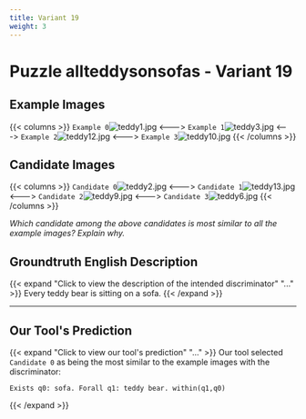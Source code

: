 ```yaml
---
title: Variant 19
weight: 3
---
```


# Puzzle allteddysonsofas - Variant 19

## Example Images
{{< columns >}}
`Example 0`![teddy1.jpg](/natscene_data/images/teddy1.jpg)
<--->
`Example 1`![teddy3.jpg](/natscene_data/images/teddy3.jpg)
<--->
`Example 2`![teddy12.jpg](/natscene_data/images/teddy12.jpg)
<--->
`Example 3`![teddy10.jpg](/natscene_data/images/teddy10.jpg)
{{< /columns >}}

## Candidate Images
{{< columns >}}
`Candidate 0`![teddy2.jpg](/natscene_data/images/teddy2.jpg)
<--->
`Candidate 1`![teddy13.jpg](/natscene_data/images/teddy13.jpg)
<--->
`Candidate 2`![teddy9.jpg](/natscene_data/images/teddy9.jpg)
<--->
`Candidate 3`![teddy6.jpg](/natscene_data/images/teddy6.jpg)
{{< /columns >}}

*Which candidate among the above candidates is most similar to all the example images? Explain why.*

## Groundtruth English Description

{{< expand "Click to view the description of the intended discriminator" "..." >}}
Every teddy bear is sitting on a sofa.
{{< /expand >}}

---



## Our Tool's Prediction

{{< expand "Click to view our tool's prediction" "..." >}}
Our tool selected `Candidate 0` as being the most similar to the example images with the discriminator:
```plaintext
Exists q0: sofa. Forall q1: teddy bear. within(q1,q0)
```
{{< /expand >}}
